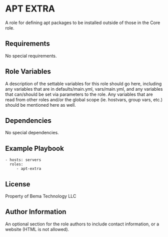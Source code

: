 APT EXTRA
=========

A role for defining apt packages to be installed outside of those in the Core role.

Requirements
------------

No special requirements.

Role Variables
--------------

A description of the settable variables for this role should go here, including any variables that are in defaults/main.yml, vars/main.yml, and any variables that can/should be set via parameters to the role. Any variables that are read from other roles and/or the global scope (ie. hostvars, group vars, etc.) should be mentioned here as well.

Dependencies
------------

No special dependencies.

Example Playbook
----------------


    - hosts: servers
      roles:
         - apt-extra

License
-------

Property of Bema Technology LLC

Author Information
------------------

An optional section for the role authors to include contact information, or a website (HTML is not allowed).
